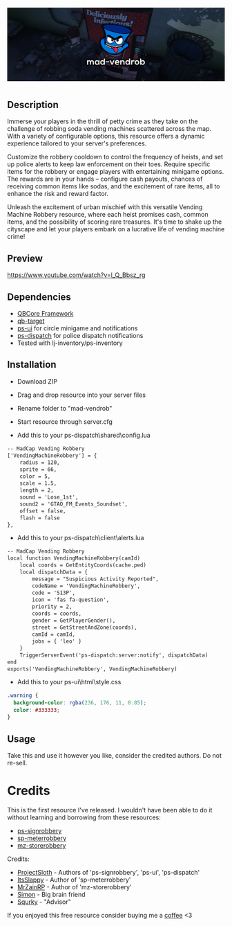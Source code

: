 ![MadCap Github Project MAD-VENDROB Banner](<mad-vendrob banner.png>)

# <mad-vendrob>

## Description

Immerse your players in the thrill of petty crime as they take on the challenge of robbing soda vending machines scattered across the map. With a variety of configurable options, this resource offers a dynamic experience tailored to your server's preferences.

Customize the robbery cooldown to control the frequency of heists, and set up police alerts to keep law enforcement on their toes. Require specific items for the robbery or engage players with entertaining minigame options. The rewards are in your hands – configure cash payouts, chances of receiving common items like sodas, and the excitement of rare items, all to enhance the risk and reward factor.

Unleash the excitement of urban mischief with this versatile Vending Machine Robbery resource, where each heist promises cash, common items, and the possibility of scoring rare treasures. It's time to shake up the cityscape and let your players embark on a lucrative life of vending machine crime!

## Preview

https://www.youtube.com/watch?v=l_Q_Bbsz_rg

## Dependencies

* [QBCore Framework](https://github.com/qbcore-framework)
* [qb-target](https://github.com/qbcore-framework/qb-target)
* [ps-ui](https://github.com/Project-Sloth/ps-ui) for circle minigame and notifications
* [ps-dispatch](https://github.com/Project-Sloth/ps-dispatch) for police dispatch notifications
* Tested with lj-inventory/ps-inventory

## Installation

* Download ZIP
* Drag and drop resource into your server files
* Rename folder to "mad-vendrob"
* Start resource through server.cfg

* Add this to your ps-dispatch\shared\config.lua

```lua54
-- MadCap Vending Robbery
['VendingMachineRobbery'] = {
    radius = 120,
    sprite = 66,
    color = 5,
    scale = 1.5,
    length = 2,
    sound = 'Lose_1st',
    sound2 = 'GTAO_FM_Events_Soundset',
    offset = false,
    flash = false
},
```

* Add this to your ps-dispatch\client\alerts.lua

```lua54
-- MadCap Vending Robbery
local function VendingMachineRobbery(camId)
    local coords = GetEntityCoords(cache.ped)
    local dispatchData = {
        message = "Suspicious Activity Reported",
        codeName = 'VendingMachineRobbery',
        code = 'S13P',
        icon = 'fas fa-question',
        priority = 2,
        coords = coords,
        gender = GetPlayerGender(),
        street = GetStreetAndZone(coords),
        camId = camId,
        jobs = { 'leo' }
    }
    TriggerServerEvent('ps-dispatch:server:notify', dispatchData)
end
exports('VendingMachineRobbery', VendingMachineRobbery)
```

* Add this to your ps-ui\html\style.css

```css
.warning {
  background-color: rgba(236, 176, 11, 0.85);
  color: #333333;
}
```

## Usage

Take this and use it however you like, consider the credited authors. Do not re-sell.

# Credits

This is the first resource I've released. I wouldn't have been able to do it without learning and borrowing from these resources:

* [ps-signrobbery](https://github.com/Project-Sloth/ps-signrobbery)
* [sp-meterrobbery](https://github.com/ItsSlappy/sp-MeterRobbery)
* [mz-storerobbery](https://github.com/MrZainRP/mz-storerobbery)

Credits:

* [ProjectSloth](https://github.com/Project-Sloth) - Authors of 'ps-signrobbery', 'ps-ui', 'ps-dispatch'
* [ItsSlappy](https://github.com/ItsSlappy) - Author of 'sp-meterrobbery'
* [MrZainRP](https://github.com/MrZainRP) - Author of 'mz-storerobbery'
* [Simon](https://github.com/simsonas86) - Big brain friend
* [Squrky](https://github.com/squrky) - "Advisor"

If you enjoyed this free resource consider buying me a [coffee](https://ko-fi.com/madcap) <3
